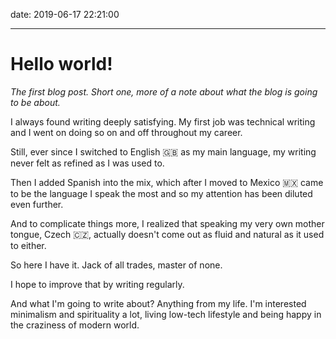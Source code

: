 date: 2019-06-17 22:21:00

---

# Hello world!

_The first blog post. Short one, more of a note about what the blog is going to be about._

I always found writing deeply satisfying. My first job was technical writing and I went on doing so on and off throughout my career.

Still, ever since I switched to English 🇬🇧 as my main language, my writing never felt as refined as I was used to.

Then I added Spanish into the mix, which after I moved to Mexico 🇲🇽 came to be the language I speak the most and so my attention has been diluted even further.

And to complicate things more, I realized that speaking my very own mother tongue, Czech 🇨🇿, actually doesn't come out as fluid and natural as it used to either.

So here I have it. Jack of all trades, master of none.

I hope to improve that by writing regularly.

And what I'm going to write about? Anything from my life. I'm interested minimalism and spirituality a lot, living low-tech lifestyle and being happy in the craziness of modern world.